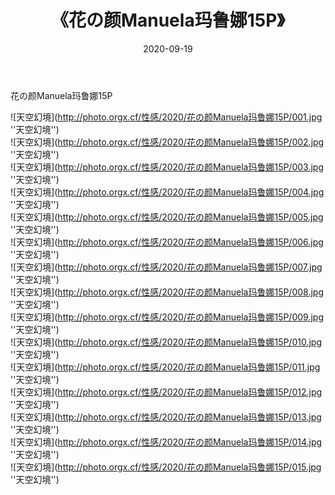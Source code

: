 ﻿---
layout: post
title:  《花の颜Manuela玛鲁娜15P》
date:   2020-09-19
img: http://photo.orgx.cf/性感/2020/花の颜Manuela玛鲁娜15P/000.jpg
categories: [美女, 性感, 泳衣]
---

花の颜Manuela玛鲁娜15P



![天空幻境](http://photo.orgx.cf/性感/2020/花の颜Manuela玛鲁娜15P/001.jpg ''天空幻境'') <br>
![天空幻境](http://photo.orgx.cf/性感/2020/花の颜Manuela玛鲁娜15P/002.jpg ''天空幻境'') <br>
![天空幻境](http://photo.orgx.cf/性感/2020/花の颜Manuela玛鲁娜15P/003.jpg ''天空幻境'') <br>
![天空幻境](http://photo.orgx.cf/性感/2020/花の颜Manuela玛鲁娜15P/004.jpg ''天空幻境'') <br>
![天空幻境](http://photo.orgx.cf/性感/2020/花の颜Manuela玛鲁娜15P/005.jpg ''天空幻境'') <br>
![天空幻境](http://photo.orgx.cf/性感/2020/花の颜Manuela玛鲁娜15P/006.jpg ''天空幻境'') <br>
![天空幻境](http://photo.orgx.cf/性感/2020/花の颜Manuela玛鲁娜15P/007.jpg ''天空幻境'') <br>
![天空幻境](http://photo.orgx.cf/性感/2020/花の颜Manuela玛鲁娜15P/008.jpg ''天空幻境'') <br>
![天空幻境](http://photo.orgx.cf/性感/2020/花の颜Manuela玛鲁娜15P/009.jpg ''天空幻境'') <br>
![天空幻境](http://photo.orgx.cf/性感/2020/花の颜Manuela玛鲁娜15P/010.jpg ''天空幻境'') <br>
![天空幻境](http://photo.orgx.cf/性感/2020/花の颜Manuela玛鲁娜15P/011.jpg ''天空幻境'') <br>
![天空幻境](http://photo.orgx.cf/性感/2020/花の颜Manuela玛鲁娜15P/012.jpg ''天空幻境'') <br>
![天空幻境](http://photo.orgx.cf/性感/2020/花の颜Manuela玛鲁娜15P/013.jpg ''天空幻境'') <br>
![天空幻境](http://photo.orgx.cf/性感/2020/花の颜Manuela玛鲁娜15P/014.jpg ''天空幻境'') <br>
![天空幻境](http://photo.orgx.cf/性感/2020/花の颜Manuela玛鲁娜15P/015.jpg ''天空幻境'') <br>